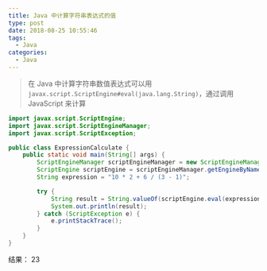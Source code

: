 ```yaml
---
title: Java 中计算字符串表达式的值
type: post
date: 2018-08-25 10:55:46
tags:
  - Java
categories:
  - Java
---
```


> 在 Java 中计算字符串数值表达式可以用 `javax.script.ScriptEngine#eval(java.lang.String)`，通过调用 JavaScript 来计算

```java
import javax.script.ScriptEngine;
import javax.script.ScriptEngineManager;
import javax.script.ScriptException;

public class ExpressionCalculate {
    public static void main(String[] args) {
        ScriptEngineManager scriptEngineManager = new ScriptEngineManager();
        ScriptEngine scriptEngine = scriptEngineManager.getEngineByName("nashorn");
        String expression = "10 * 2 + 6 / (3 - 1)";

        try {
            String result = String.valueOf(scriptEngine.eval(expression));
            System.out.println(result);
        } catch (ScriptException e) {
            e.printStackTrace();
        }
    }
}
```

结果： 23
